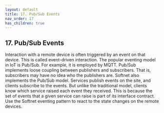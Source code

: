 ```yaml
---
layout: default
title: 17. Pub/Sub Events
nav_order: 17
has_children: true
---
```


## 17. Pub/Sub Events

Interaction with a remote device is often triggered by an event on that device. This is called event-driven interaction. The popular eventing model in IoT is Pub/Sub. For example, it is employed by MQTT. Pub/Sub implements loose coupling between publishers and subscribers. That is, subscribers may have no idea who the publishers are. Softnet also implements the Pub/Sub model. Services publish events on the site, and clients subscribe to the events. But unlike the traditional model, clients know which service raised each event they received. This is because the set of events that a given service can raise is part of its interface contract. Use the Softnet eventing pattern to react to the state changes on the remote devices.